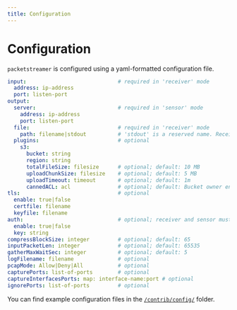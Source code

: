 ```yaml
---
title: Configuration
---
```


# Configuration

`packetstreamer` is configured using a yaml-formatted configuration file.

```yaml
input:                             # required in 'receiver' mode
  address: ip-address
  port: listen-port
output:
  server:                          # required in 'sensor' mode
    address: ip-address
    port: listen-port
  file:                            # required in 'receiver' mode
    path: filename|stdout          # 'stdout' is a reserved name. Receiver will write to stdout
  plugins:                         # optional
    s3:
      bucket: string
      region: string
      totalFileSize: filesize      # optional; default: 10 MB
      uploadChunkSize: filesize    # optional; default: 5 MB
      uploadTimeout: timeout       # optional; default: 1m
      cannedACL: acl               # optional; default: Bucket owner enforced
tls:                               # optional
  enable: true|false
  certfile: filename
  keyfile: filename
auth:                              # optional; receiver and sensor must use same shared key
  enable: true|false
  key: string
compressBlockSize: integer         # optional; default: 65
inputPacketLen: integer            # optional; default: 65535
gatherMaxWaitSec: integer          # optional; default: 5
logFilename: filename              # optional
pcapMode: Allow|Deny|All           # optional
capturePorts: list-of-ports        # optional
captureInterfacesPorts: map: interface-name:port # optional
ignorePorts: list-of-ports         # optional
```

You can find example configuration files in the [`/contrib/config/`](https://github.com/khulnasoft-lab/PacketStreamer/tree/main/contrib/config)
folder.
